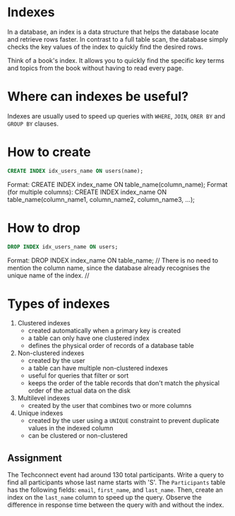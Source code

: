 # Indexes

In a database, an index is a data structure that helps the database locate and retrieve rows faster. In contrast to a full table scan, the database simply checks the key values of the index to quickly find the desired rows.

Think of a book's index. It allows you to quickly find the specific key terms and topics from the book without having to read every page.

# Where can indexes be useful?

Indexes are usually used to speed up queries with `WHERE`, `JOIN`, `ORER BY` and `GROUP BY` clauses.

# How to create

```SQL
CREATE INDEX idx_users_name ON users(name);
```

Format: CREATE INDEX index_name ON table_name(column_name);
Format (for multiple columns): CREATE INDEX index_name ON table_name(column_name1, column_name2, column_name3, ...);

# How to drop

```SQL
DROP INDEX idx_users_name ON users;
```

Format: DROP INDEX index_name ON table_name;
// There is no need to mention the column name, since the database already recognises the unique name of the index. //

# Types of indexes

1. Clustered indexes
   - created automatically when a primary key is created
   - a table can only have one clustered index
   - defines the physical order of records of a database table
2. Non-clustered indexes
   - created by the user
   - a table can have multiple non-clustered indexes
   - useful for queries that filter or sort
   - keeps the order of the table records that don't match the physical order of the actual data on the disk
3. Multilevel indexes
   - created by the user that combines two or more columns
4. Unique indexes
   - created by the user using a `UNIQUE` constraint to prevent duplicate values in the indexed column
   - can be clustered or non-clustered

## Assignment

The Techconnect event had around 130 total participants.
Write a query to find all participants whose last name starts with 'S'. The `Participants` table has the following fields: `email`, `first_name`, and `last_name`. Then, create an index on the `last_name` column to speed up the query. Observe the difference in response time between the query with and without the index.
